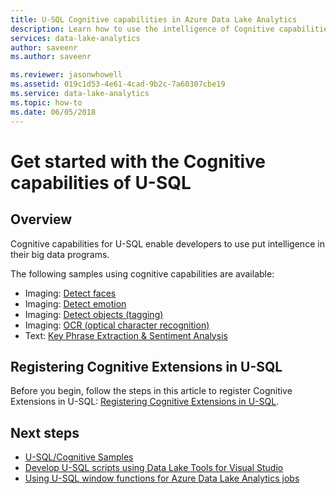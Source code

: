```yaml
---
title: U-SQL Cognitive capabilities in Azure Data Lake Analytics
description: Learn how to use the intelligence of Cognitive capabilities in U-SQL. This code samples help you get started.
services: data-lake-analytics
author: saveenr
ms.author: saveenr

ms.reviewer: jasonwhowell
ms.assetid: 019c1d53-4e61-4cad-9b2c-7a60307cbe19
ms.service: data-lake-analytics
ms.topic: how-to
ms.date: 06/05/2018
---
```

# Get started with the Cognitive capabilities of U-SQL

## Overview
Cognitive capabilities for U-SQL enable developers to use put intelligence in their big data programs. 

The following samples using cognitive capabilities are available:
* Imaging: [Detect faces](https://github.com/Azure-Samples/usql-cognitive-imaging-ocr-hello-world)
* Imaging: [Detect emotion](https://github.com/Azure-Samples/usql-cognitive-imaging-emotion-detection-hello-world)
* Imaging: [Detect objects (tagging)](https://github.com/Azure-Samples/usql-cognitive-imaging-object-tagging-hello-world)
* Imaging: [OCR (optical character recognition)](https://github.com/Azure-Samples/usql-cognitive-imaging-ocr-hello-world)
* Text: [Key Phrase Extraction & Sentiment Analysis](https://github.com/Azure-Samples/usql-cognitive-text-hello-world)

## Registering Cognitive Extensions in U-SQL
Before you begin, follow the steps in this article to register Cognitive Extensions in U-SQL: [Registering Cognitive Extensions in U-SQL](/u-sql/objects-and-extensions/cognitive-capabilities-in#registeringExtensions).

## Next steps
* [U-SQL/Cognitive Samples](https://github.com/Azure-Samples?utf8=✓&q=usql%20cognitive)
* [Develop U-SQL scripts using Data Lake Tools for Visual Studio](data-lake-analytics-data-lake-tools-get-started.md)
* [Using U-SQL window functions for Azure Data Lake Analytics jobs](data-lake-analytics-use-window-functions.md)

